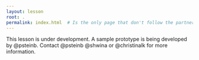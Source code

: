 ```yaml
---
layout: lesson
root: .
permalink: index.html  # Is the only page that don't follow the partner /:path/index.html
---
```


This lesson is under development.  A sample prototype is being 
developed by @psteinb.  Contact @psteinb @shwina or @christinalk
for more information.  	
